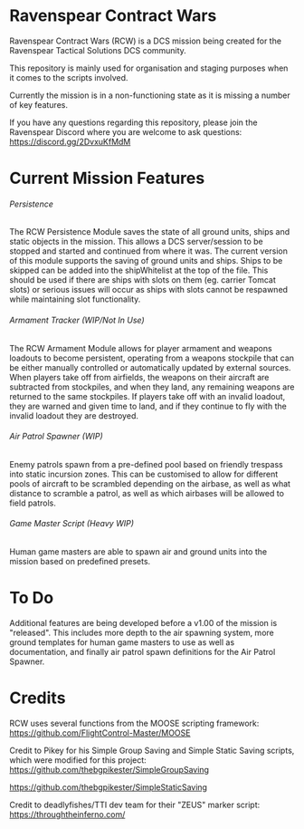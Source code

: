 # Ravenspear Contract Wars

Ravenspear Contract Wars (RCW) is a DCS mission being created for the Ravenspear Tactical Solutions DCS community.

This repository is mainly used for organisation and staging purposes when it comes to the scripts involved.

Currently the mission is in a non-functioning state as it is missing a number of key features.

If you have any questions regarding this repository, please join the Ravenspear Discord where you are welcome to ask questions: https://discord.gg/2DvxuKfMdM

# Current Mission Features

###### Persistence

The RCW Persistence Module saves the state of all ground units, ships and static objects in the mission. This allows a DCS server/session to be stopped and started and continued from where it was. The current version of this module supports the saving of ground units and ships. Ships to be skipped can be added into the shipWhitelist at the top of the file. This should be used if there are ships with slots on them (eg. carrier Tomcat slots) or serious issues will occur as ships with slots cannot be respawned while maintaining slot functionality.

###### Armament Tracker (WIP/Not In Use)

The RCW Armament Module allows for player armament and weapons loadouts to become persistent, operating from a weapons stockpile that can be either manually controlled or automatically updated by external sources. When players take off from airfields, the weapons on their aircraft are subtracted from stockpiles, and when they land, any remaining weapons are returned to the same stockpiles. If players take off with an invalid loadout, they are warned and given time to land, and if they continue to fly with the invalid loadout they are destroyed.

###### Air Patrol Spawner (WIP)

Enemy patrols spawn from a pre-defined pool based on friendly trespass into static incursion zones. This can be customised to allow for different pools of aircraft to be scrambled depending on the airbase, as well as what distance to scramble a patrol, as well as which airbases will be allowed to field patrols.

###### Game Master Script (Heavy WIP)

Human game masters are able to spawn air and ground units into the mission based on predefined presets.

# To Do

Additional features are being developed before a v1.00 of the mission is "released". This includes more depth to the air spawning system, more ground templates for human game masters to use as well as documentation, and finally air patrol spawn definitions for the Air Patrol Spawner.

# Credits

RCW uses several functions from the MOOSE scripting framework: https://github.com/FlightControl-Master/MOOSE

Credit to Pikey for his Simple Group Saving and Simple Static Saving scripts, which were modified for this project: https://github.com/thebgpikester/SimpleGroupSaving

https://github.com/thebgpikester/SimpleStaticSaving

Credit to deadlyfishes/TTI dev team for their "ZEUS" marker script: https://throughtheinferno.com/


